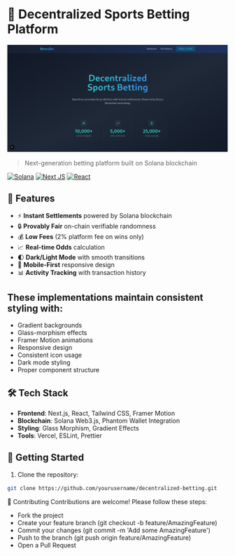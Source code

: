 # 🚀 Decentralized Sports Betting Platform

![Project Screenshot](demo.png)

> Next-generation betting platform built on Solana blockchain

[![Solana](https://img.shields.io/badge/Solana-3C3C3D?style=for-the-badge&logo=solana&logoColor=white)](https://solana.com/)
[![Next JS](https://img.shields.io/badge/Next.js-000000?style=for-the-badge&logo=nextdotjs&logoColor=white)](https://nextjs.org/)
[![React](https://img.shields.io/badge/React-20232A?style=for-the-badge&logo=react&logoColor=61DAFB)](https://reactjs.org/)

## 🌟 Features

- ⚡️ **Instant Settlements** powered by Solana blockchain
- 🔒 **Provably Fair** on-chain verifiable randomness
- 💰 **Low Fees** (2% platform fee on wins only)
- 📈 **Real-time Odds** calculation
- 🌓 **Dark/Light Mode** with smooth transitions
- 📱 **Mobile-First** responsive design
- 📊 **Activity Tracking** with transaction history


## These implementations maintain consistent styling with:

- Gradient backgrounds
- Glass-morphism effects
- Framer Motion animations
- Responsive design
- Consistent icon usage
- Dark mode styling
- Proper component structure

## 🛠️ Tech Stack

- **Frontend**: Next.js, React, Tailwind CSS, Framer Motion
- **Blockchain**: Solana Web3.js, Phantom Wallet Integration
- **Styling**: Glass Morphism, Gradient Effects
- **Tools**: Vercel, ESLint, Prettier

## 🚀 Getting Started

1. Clone the repository:
```bash
git clone https://github.com/yourusername/decentralized-betting.git
```

🤝 Contributing
Contributions are welcome! Please follow these steps:

- Fork the project
- Create your feature branch (git checkout -b feature/AmazingFeature)
- Commit your changes (git commit -m 'Add some AmazingFeature')
- Push to the branch (git push origin feature/AmazingFeature)
- Open a Pull Request

